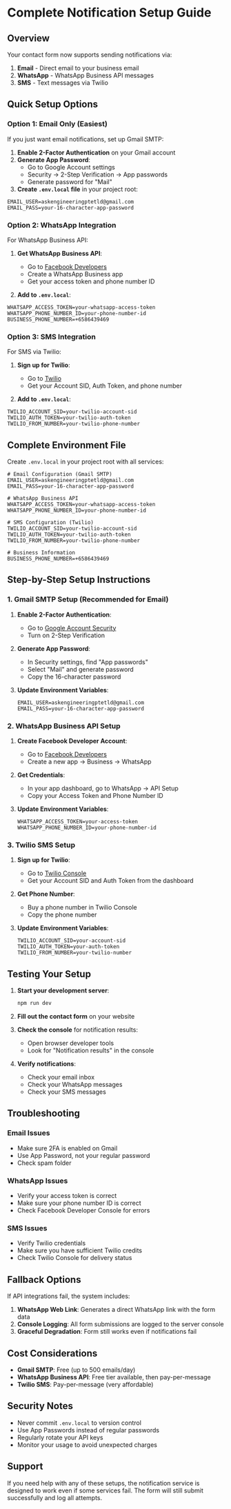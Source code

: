 # Complete Notification Setup Guide

## Overview
Your contact form now supports sending notifications via:
1. **Email** - Direct email to your business email
2. **WhatsApp** - WhatsApp Business API messages
3. **SMS** - Text messages via Twilio

## Quick Setup Options

### Option 1: Email Only (Easiest)
If you just want email notifications, set up Gmail SMTP:

1. **Enable 2-Factor Authentication** on your Gmail account
2. **Generate App Password**:
   - Go to Google Account settings
   - Security → 2-Step Verification → App passwords
   - Generate password for "Mail"
3. **Create `.env.local` file** in your project root:
```env
EMAIL_USER=askengineeringptetld@gmail.com
EMAIL_PASS=your-16-character-app-password
```

### Option 2: WhatsApp Integration
For WhatsApp Business API:

1. **Get WhatsApp Business API**:
   - Go to [Facebook Developers](https://developers.facebook.com/)
   - Create a WhatsApp Business app
   - Get your access token and phone number ID

2. **Add to `.env.local`**:
```env
WHATSAPP_ACCESS_TOKEN=your-whatsapp-access-token
WHATSAPP_PHONE_NUMBER_ID=your-phone-number-id
BUSINESS_PHONE_NUMBER=+6586439469
```

### Option 3: SMS Integration
For SMS via Twilio:

1. **Sign up for Twilio**:
   - Go to [Twilio](https://www.twilio.com/)
   - Get your Account SID, Auth Token, and phone number

2. **Add to `.env.local`**:
```env
TWILIO_ACCOUNT_SID=your-twilio-account-sid
TWILIO_AUTH_TOKEN=your-twilio-auth-token
TWILIO_FROM_NUMBER=your-twilio-phone-number
```

## Complete Environment File
Create `.env.local` in your project root with all services:

```env
# Email Configuration (Gmail SMTP)
EMAIL_USER=askengineeringptetld@gmail.com
EMAIL_PASS=your-16-character-app-password

# WhatsApp Business API
WHATSAPP_ACCESS_TOKEN=your-whatsapp-access-token
WHATSAPP_PHONE_NUMBER_ID=your-phone-number-id

# SMS Configuration (Twilio)
TWILIO_ACCOUNT_SID=your-twilio-account-sid
TWILIO_AUTH_TOKEN=your-twilio-auth-token
TWILIO_FROM_NUMBER=your-twilio-phone-number

# Business Information
BUSINESS_PHONE_NUMBER=+6586439469
```

## Step-by-Step Setup Instructions

### 1. Gmail SMTP Setup (Recommended for Email)

1. **Enable 2-Factor Authentication**:
   - Go to [Google Account Security](https://myaccount.google.com/security)
   - Turn on 2-Step Verification

2. **Generate App Password**:
   - In Security settings, find "App passwords"
   - Select "Mail" and generate password
   - Copy the 16-character password

3. **Update Environment Variables**:
   ```env
   EMAIL_USER=askengineeringptetld@gmail.com
   EMAIL_PASS=your-16-character-app-password
   ```

### 2. WhatsApp Business API Setup

1. **Create Facebook Developer Account**:
   - Go to [Facebook Developers](https://developers.facebook.com/)
   - Create a new app → Business → WhatsApp

2. **Get Credentials**:
   - In your app dashboard, go to WhatsApp → API Setup
   - Copy your Access Token and Phone Number ID

3. **Update Environment Variables**:
   ```env
   WHATSAPP_ACCESS_TOKEN=your-access-token
   WHATSAPP_PHONE_NUMBER_ID=your-phone-number-id
   ```

### 3. Twilio SMS Setup

1. **Sign up for Twilio**:
   - Go to [Twilio Console](https://console.twilio.com/)
   - Get your Account SID and Auth Token from the dashboard

2. **Get Phone Number**:
   - Buy a phone number in Twilio Console
   - Copy the phone number

3. **Update Environment Variables**:
   ```env
   TWILIO_ACCOUNT_SID=your-account-sid
   TWILIO_AUTH_TOKEN=your-auth-token
   TWILIO_FROM_NUMBER=your-twilio-number
   ```

## Testing Your Setup

1. **Start your development server**:
   ```bash
   npm run dev
   ```

2. **Fill out the contact form** on your website

3. **Check the console** for notification results:
   - Open browser developer tools
   - Look for "Notification results" in the console

4. **Verify notifications**:
   - Check your email inbox
   - Check your WhatsApp messages
   - Check your SMS messages

## Troubleshooting

### Email Issues
- Make sure 2FA is enabled on Gmail
- Use App Password, not your regular password
- Check spam folder

### WhatsApp Issues
- Verify your access token is correct
- Make sure your phone number ID is correct
- Check Facebook Developer Console for errors

### SMS Issues
- Verify Twilio credentials
- Make sure you have sufficient Twilio credits
- Check Twilio Console for delivery status

## Fallback Options

If API integrations fail, the system includes:

1. **WhatsApp Web Link**: Generates a direct WhatsApp link with the form data
2. **Console Logging**: All form submissions are logged to the server console
3. **Graceful Degradation**: Form still works even if notifications fail

## Cost Considerations

- **Gmail SMTP**: Free (up to 500 emails/day)
- **WhatsApp Business API**: Free tier available, then pay-per-message
- **Twilio SMS**: Pay-per-message (very affordable)

## Security Notes

- Never commit `.env.local` to version control
- Use App Passwords instead of regular passwords
- Regularly rotate your API keys
- Monitor your usage to avoid unexpected charges

## Support

If you need help with any of these setups, the notification service is designed to work even if some services fail. The form will still submit successfully and log all attempts.
